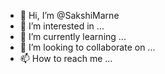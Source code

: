- 👋 Hi, I’m @SakshiMarne
- 👀 I’m interested in ...
- 🌱 I’m currently learning ...
- 💞️ I’m looking to collaborate on ...
- 📫 How to reach me ...

<!---
SakshiMarne/SakshiMarne is a ✨ special ✨ repository because its `README.md` (this file) appears on your GitHub profile.
You can click the Preview link to take a look at your changes.
--->
